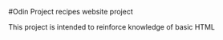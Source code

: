 #Odin Project recipes website project

This project is intended to reinforce knowledge of basic HTML